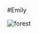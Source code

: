 #Emily

![forest](https://www.woodloch.com/wp-content/uploads/2019/04/forest-bathing-2-1356x900.jpg)
